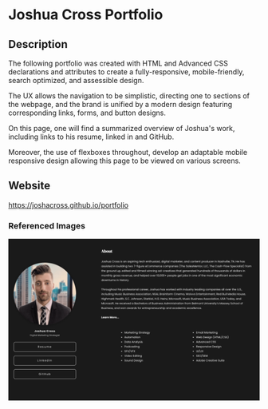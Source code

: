 # Joshua Cross Portfolio

## Description

The following portfolio was created with HTML and Advanced CSS declarations and attributes to create a fully-responsive, mobile-friendly, search optimized, and assessible design.

The UX allows the navigation to be simplistic, directing one to sections of the webpage, and the brand is unified by a modern design featuring corresponding links, forms, and button designs.

On this page, one will find a summarized overview of Joshua's work, including links to his resume, linked in and GitHub. 

Moreover, the use of flexboxes throughout, develop an adaptable mobile responsive design allowing this page to be viewed on various screens. 

## Website
https://joshacross.github.io/portfolio

### Referenced Images
<img src="./assets/images/portfolio-screen-shot.png" />